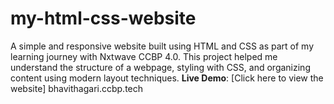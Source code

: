 # my-html-css-website
A simple and responsive website built using HTML and CSS as part of my learning journey with Nxtwave CCBP 4.0. This project helped me understand the structure of a webpage, styling with CSS, and organizing content using modern layout techniques.
**Live Demo**: [Click here to view the website]
bhavithagari.ccbp.tech
